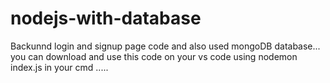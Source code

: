 # nodejs-with-database
Backunnd login and signup page code and also used mongoDB database...
you can download and use this code on your vs code using nodemon index.js in your cmd .....
